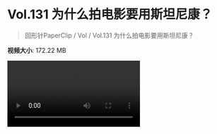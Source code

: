 # Vol.131 为什么拍电影要用斯坦尼康？

> 回形针PaperClip / Vol / Vol.131 为什么拍电影要用斯坦尼康？

**视频大小**: 172.22 MB

<div class="video"><video src="https://file.hsyhx.top/video/PaperClip/Vol/131.mp4" controls preload>🤔 您的浏览器不支持 video 标签</video></div>